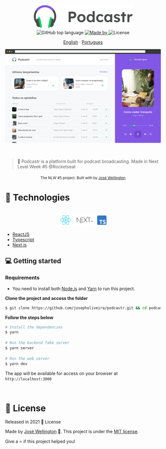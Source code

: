 <div align="center">
  <img src=".github/podcastr-logo.svg" alt="Podcastr logo">
</div>

<div align="center">
    <img alt="GitHub top language" src="">
    <a href="https://www.linkedin.com/in/josewportomarinhojr/" target="_blank" rel="josewportomarinhojr">
      <img alt="Made by" src="https://img.shields.io/badge/Made%20by-Jos%C3%A9%20Wellington-%23green">
    </a>
    <img alt="License" src="https://img.shields.io/badge/License-MIT-green">
  </p>
</div>

<p align="center">
    <a href="README.md">English</a>
    ·
    <a href="README-pt.md">Portugues</a>
 </p>

<div align="center">
  <img src=".github/app-preview.png" width="700" />
</div>

<br>
<br>

> :rocket: Podcastr is a platform built for podcast broadcasting. Made in Next Level Week #5 @Rocketseat

<div align="center">
  <sub>The NLW #5 project. Built with by
    <a href="https://github.com/josewmarinho">José Wellington</a>
  </sub>
</div>

# 🚀 Technologies

<div align="center">
  <br />
  <img src=".github/tech-logos.png" alt="Technologies used">
  <br />
</div>

- [ReactJS](https://reactjs.org/)
- [Typescript](https://www.typescriptlang.org/)
- [Next.js](https://nextjs.org/)


## 💻 Getting started

### Requirements

- You need to install both [Node.js](https://nodejs.org/en/download/) and [Yarn](https://yarnpkg.com/) to run this project.

**Clone the project and access the folder**

```bash
$ git clone https://github.com/josepholiveira/podcastr.git && cd podcastr
```

**Follow the steps below**

```bash
# Install the dependencies
$ yarn

# Run the backend fake server
$ yarn server

# Run the web server
$ yarn dev
```

The app will be available for access on your browser at `http://localhost:3000`

<br>

# :closed_book: License

Released in 2021 :closed_book: License

Made by [José Wellington](https://github.com/josewmarinho) 🚀.
This project is under the [MIT license](./LICENSE).

Give a ⭐️ if this project helped you!
